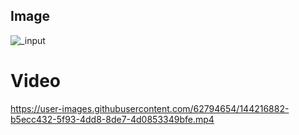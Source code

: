 ## Image

![_input](https://user-images.githubusercontent.com/62794654/144249269-4fe79f54-3b06-4da6-a1f5-8badd5aac153.png)

# Video

https://user-images.githubusercontent.com/62794654/144216882-b5ecc432-5f93-4dd8-8de7-4d0853349bfe.mp4
